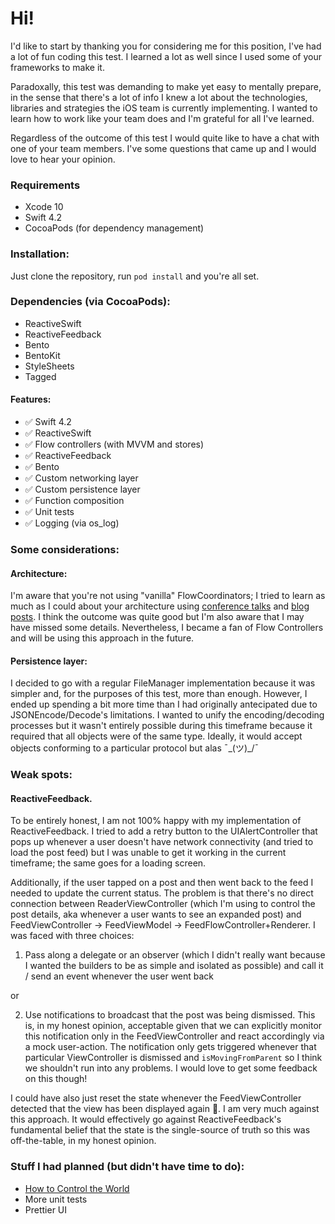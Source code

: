 # Hi!
I'd like to start by thanking you for considering me for this position, I've had a lot of fun coding this test. I learned a lot as well since I used some of your frameworks to make it. 

Paradoxally, this test was demanding to make yet easy to mentally prepare, in the sense that there's a lot of info I knew a lot about the technologies, libraries and strategies the iOS team is currently implementing. I wanted to learn how to work like your team does and I'm grateful for all I've learned.

Regardless of the outcome of this test I would quite like to have a chat with one of your team members. I've some questions that came up and I would love to hear your opinion. 

### Requirements
* Xcode 10
* Swift 4.2
* CocoaPods (for dependency management)

### Installation:
Just clone the repository, run `pod install` and you're all set.

### Dependencies (via CocoaPods):
* ReactiveSwift
* ReactiveFeedback
* Bento
* BentoKit
* StyleSheets
* Tagged

#### Features:
* ✅ Swift 4.2
* ✅ ReactiveSwift
* ✅ Flow controllers (with MVVM and stores)
* ✅ ReactiveFeedback
* ✅ Bento
* ✅ Custom networking layer
* ✅ Custom persistence layer
* ✅ Function composition
* ✅ Unit tests
* ✅ Logging (via os_log)

### Some considerations:

#### Architecture:
I'm aware that you're not using "vanilla" FlowCoordinators; I tried to learn as much as I could about your architecture using [conference talks](https://www.youtube.com/watch?v=szUK4kuFts8) and [blog posts](https://ilya.puchka.me/implementing-features-with-reactivefeedback/). I think the outcome was quite good but I'm also aware that I may have missed some details. Nevertheless, I became a fan of Flow Controllers and will be using this approach in the future.

#### Persistence layer:
I decided to go with a regular FileManager implementation because it was simpler and, for the purposes of this test, more than enough.
However, I ended up spending a bit more time than I had originally antecipated due to JSONEncode/Decode's limitations. I wanted to unify the encoding/decoding processes but it wasn't entirely possible during this timeframe because it required that all objects were of the same type. Ideally, it would accept objects conforming to a particular protocol but alas ¯\_(ツ)_/¯

### Weak spots:
#### ReactiveFeedback.
To be entirely honest, I am not 100% happy with my implementation of ReactiveFeedback. I tried to add a retry button to the UIAlertController that pops up whenever a user doesn't have network connectivity (and tried to load the post feed) but I was unable to get it working in the current timeframe; the same goes for a loading screen.

Additionally, if the user tapped on a post and then went back to the feed I needed to update the current status. 
The problem is that there's no direct connection between ReaderViewController (which I'm using to control the post details, aka whenever a user wants to see an expanded post) and FeedViewController -> FeedViewModel -> FeedFlowController+Renderer.
I was faced with three choices:

1. Pass along a delegate or an observer (which I didn't really want because I wanted the builders to be as simple and isolated as possible) and call it / send an event whenever the user went back

or

2. Use notifications to broadcast that the post was being dismissed. This is, in my honest opinion, acceptable given that we can explicitly monitor this notification only in the FeedViewController and react accordingly via a mock user-action. The notification only gets triggered whenever that particular ViewController is dismissed and `isMovingFromParent` so I think we shouldn't run into any problems. I would love to get some feedback on this though!

I could have also just reset the state whenever the FeedViewController detected that the view has been displayed again 🤢. I am very much against this approach. It would effectively go against ReactiveFeedback's fundamental belief that the state is the single-source of truth so this was off-the-table, in my honest opinion.

### Stuff I had planned (but didn't have time to do):
* [How to Control the World](https://vimeo.com/291588126)
* More unit tests
* Prettier UI
